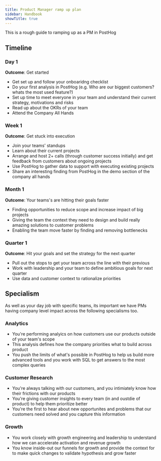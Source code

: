 ```yaml
---
title: Product Manager ramp up plan
sidebar: Handbook
showTitle: true
---
```


This is a rough guide to ramping up as a PM in PostHog

## Timeline

### Day 1
**Outcome**: Get started
* Get set up and follow your onboaridng checklist
* Do your first analysis in PostHog (e.g. Who are our biggest customers? whats the most used feature?)
* Set up time to meet everyone in your team and understand their current strategy, motivations and risks
* Read up about the OKRs of your team
* Attend the Company All Hands

### Week 1
**Outcome**: Get stuck into execution
* Join your teams' standups
* Learn about their current projects
* Arrange and host 2+ calls (through customer success initially) and get feedback from customers about ongoing projects
* Use PostHog to gather data to support with executing existing projects
* Share an interesting finding from PostHog in the demo section of the company all hands

### Month 1
**Outcome**: Your teams's are hitting their goals faster
* Finding opportunities to reduce scope and increase impact of big projects
* Giving the team the context they need to design and build really amazing solutions to customer problems
* Enabling the team move faster by finding and removing bottlenecks

### Quarter 1
**Outcome**: Hit your goals and set the strategy for the next quarter
* Pull out the stops to get your team across the line with their previous
* Work with leadership and your team to define ambitious goals for next quarter
* Use data and customer context to rationalize priorities


## Specialism
As well as your day job with specific teams, its important we have PMs having company level impact across the following specialisms too.

### Analytics
* You're performing analyics on how customers use our products outside of your team's scope
* This analysis defines how the company priorities what to build across product
* You push the limits of what's possible in PostHog to help us build more advanced tools and you work with SQL to get answers to the most complex queries

### Customer Research
* You're always talking with our customers, and you intimiately know how their frictions with our products
* You're giving customer insights to every team (in and oustdie of product) to help them prioritize better
* You're the first to hear about new opportunites and problems that our customers need solved and you capture this information

### Growth
* You work closely with growth engineering and leadership to understand how we can accelerate activation and revenue growth
* You know inside-out our funnels for growth and provide the context for to make quick changes to validate hypothesis and grow faster



